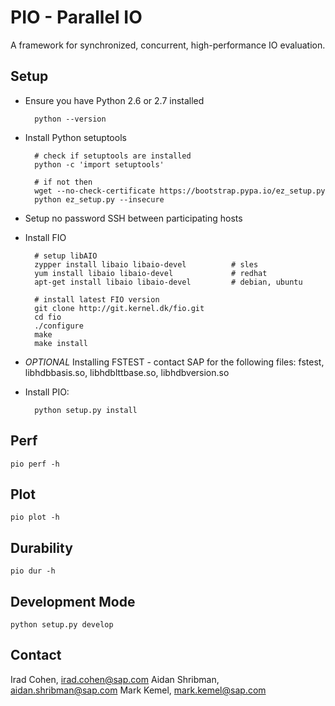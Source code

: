 PIO - Parallel IO
=================

A framework for synchronized, concurrent, high-performance IO evaluation.

Setup
-----
- Ensure you have Python 2.6 or 2.7 installed

        python --version

- Install Python setuptools

        # check if setuptools are installed
        python -c 'import setuptools'

        # if not then
        wget --no-check-certificate https://bootstrap.pypa.io/ez_setup.py	
        python ez_setup.py --insecure

- Setup no password SSH between participating hosts

- Install FIO

        # setup libAIO
        zypper install libaio libaio-devel          # sles
        yum install libaio libaio-devel             # redhat
        apt-get install libaio libaio-devel         # debian, ubuntu

        # install latest FIO version
        git clone http://git.kernel.dk/fio.git
        cd fio
        ./configure
        make
        make install

- *OPTIONAL* Installing FSTEST - contact SAP for the following files: fstest, 
    libhdbbasis.so, libhdblttbase.so, libhdbversion.so

- Install PIO: 

        python setup.py install

Perf
----
    pio perf -h

Plot
----
    pio plot -h

Durability
----------
    pio dur -h


Development Mode
----------------
    python setup.py develop

Contact
-------
Irad Cohen, irad.cohen@sap.com
Aidan Shribman, aidan.shribman@sap.com
Mark Kemel, mark.kemel@sap.com

